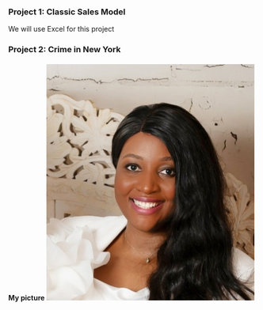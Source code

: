 
### Project 1: Classic Sales Model
 We will use Excel for this project
### Project 2: Crime in New York
#### My picture ![](Screenshot_20231021_193532_FaceApp.jpg)
